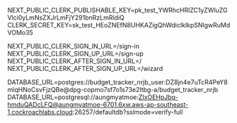 NEXT_PUBLIC_CLERK_PUBLISHABLE_KEY=pk_test_YWRhcHRlZC1yZWluZGVlci0yLmNsZXJrLmFjY291bnRzLmRldiQ
CLERK_SECRET_KEY=sk_test_HEoZNEfN8UHKAZigQhWdiclkIkpSNlgwRuMdVOMo35

NEXT_PUBLIC_CLERK_SIGN_IN_URL=/sign-in
NEXT_PUBLIC_CLERK_SIGN_UP_URL=/sign-up
NEXT_PUBLIC_CLERK_AFTER_SIGN_IN_URL=/
NEXT_PUBLIC_CLERK_AFTER_SIGN_UP_URL=/wizard

DATABASE_URL=postgres://budget_tracker_nrjb_user:DZ8jn4e7uTcR4PeY8mlqHNoCsvFjzQBe@dpg-copmo7sf7o1s73e2ltbg-a/budget_tracker_nrjb
DATABASE_URL=postgresql://aungmyatmoe:ZIxOEHpJbq-hmduQADcLFQ@aungmyatmoe-6701.6xw.aws-ap-southeast-1.cockroachlabs.cloud:26257/defaultdb?sslmode=verify-full

<!-- prisma generate && next build -->
<!-- npx prisma db seed -->
<!-- https://ethanmick.com/how-to-set-up-prisma-with-next-js-postgres/ -->
<!-- prisma migrate dev -->